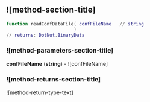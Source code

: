 ## ![method-section-title]


```lua
function readConfDataFile( confFileName   // string
                         )
// returns: DotNut.BinaryData
```


### ![method-parameters-section-title]

**confFileName** (**string**) - ![confFileName]

### ![method-returns-section-title]

![method-return-type-text]

